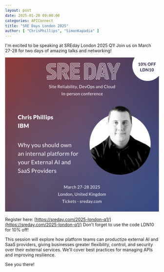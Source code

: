 ```yaml
---
layout: post
date: 2025-01-20 09:00:00
categories: APIConnect
title: "SRE Days London 2025"
author: [ "ChrisPhillips", "SimonKapadia" ]
---
```


I'm excited to be speaking at SREday London 2025 Q1! Join us on March 27-28 for two days of amazing talks and networking!

![DMZ Flow](/images/cp-sre.png)


Register here: [https://sreday.com/2025-london-q1/](https://sreday.com/2025-london-q1/)
Don't forget to use the code LDN10 for 10% off!

This session will explore how platform teams can productize external AI and SaaS providers, giving businesses greater flexibility, control, and security over their external services. We'll cover best practices for managing APIs and improving resilience.

See you there!
<!--more-->
